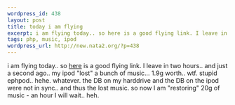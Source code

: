 ```yaml
--- 
wordpress_id: 438
layout: post
title: today i am flying
excerpt: i am flying today.. so here is a good flying link. I leave in two hours.. and just a second ago.. my ipod "lost" a bunch of music... 1.9g worth.. wtf. stupid ephpod.. hehe. whatever. the DB on my harddrive and the DB on the ipod were not in sync.. and thus the lost music. so now I am "restoring" 20g of music - an hour I wil...
tags: php, music, ipod
wordpress_url: http://new.nata2.org/?p=438
---
```

i am flying today.. so <a href="http://pennandteller.com/sincity/penniphile/federalvip.html">here</a> is a good flying link. I leave in two hours.. and just a second ago.. my ipod "lost" a bunch of music... 1.9g worth.. wtf. stupid ephpod.. hehe. whatever. the DB on my harddrive and the DB on the ipod were not in sync.. and thus the lost music. so now I am "restoring" 20g of music - an hour I will wait.. heh.
